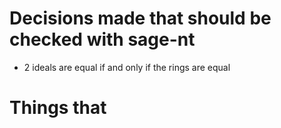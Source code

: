 # Decisions made that should be checked with sage-nt

- 2 ideals are equal if and only if the rings are equal

# Things that
